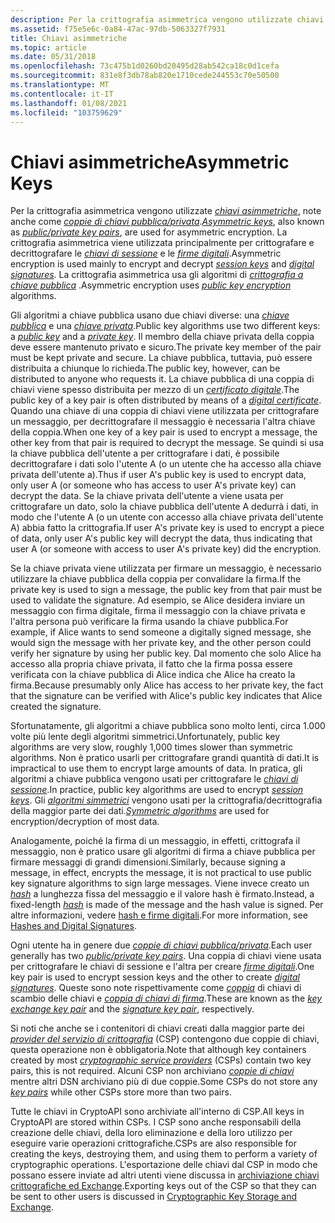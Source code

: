 ```yaml
---
description: Per la crittografia asimmetrica vengono utilizzate chiavi asimmetriche, note anche come coppie di chiavi pubblica/privata. La crittografia asimmetrica viene utilizzata principalmente per crittografare e decrittografare le chiavi di sessione e le firme digitali. La crittografia asimmetrica usa gli algoritmi di crittografia a chiave pubblica.
ms.assetid: f75e5e6c-0a84-47ac-97db-5063327f7931
title: Chiavi asimmetriche
ms.topic: article
ms.date: 05/31/2018
ms.openlocfilehash: 73c475b1d0260bd20495d28ab542ca18c0d1cefa
ms.sourcegitcommit: 831e8f3db78ab820e1710cede244553c70e50500
ms.translationtype: MT
ms.contentlocale: it-IT
ms.lasthandoff: 01/08/2021
ms.locfileid: "103759629"
---
```

# <a name="asymmetric-keys"></a><span data-ttu-id="d5812-105">Chiavi asimmetriche</span><span class="sxs-lookup"><span data-stu-id="d5812-105">Asymmetric Keys</span></span>

<span data-ttu-id="d5812-106">Per la crittografia asimmetrica vengono utilizzate [*chiavi asimmetriche*](../secgloss/a-gly.md), note anche come [*coppie di chiavi pubblica/privata*](../secgloss/p-gly.md).</span><span class="sxs-lookup"><span data-stu-id="d5812-106">[*Asymmetric keys*](../secgloss/a-gly.md), also known as [*public/private key pairs*](../secgloss/p-gly.md), are used for asymmetric encryption.</span></span> <span data-ttu-id="d5812-107">La crittografia asimmetrica viene utilizzata principalmente per crittografare e decrittografare le [*chiavi di sessione*](../secgloss/s-gly.md) e le [*firme digitali*](../secgloss/d-gly.md).</span><span class="sxs-lookup"><span data-stu-id="d5812-107">Asymmetric encryption is used mainly to encrypt and decrypt [*session keys*](../secgloss/s-gly.md) and [*digital signatures*](../secgloss/d-gly.md).</span></span> <span data-ttu-id="d5812-108">La crittografia asimmetrica usa gli algoritmi di [*crittografia a chiave pubblica*](../secgloss/p-gly.md) .</span><span class="sxs-lookup"><span data-stu-id="d5812-108">Asymmetric encryption uses [*public key encryption*](../secgloss/p-gly.md) algorithms.</span></span>

<span data-ttu-id="d5812-109">Gli algoritmi a chiave pubblica usano due chiavi diverse: una [*chiave pubblica*](../secgloss/p-gly.md) e una [*chiave privata*](../secgloss/p-gly.md).</span><span class="sxs-lookup"><span data-stu-id="d5812-109">Public key algorithms use two different keys: a [*public key*](../secgloss/p-gly.md) and a [*private key*](../secgloss/p-gly.md).</span></span> <span data-ttu-id="d5812-110">Il membro della chiave privata della coppia deve essere mantenuto privato e sicuro.</span><span class="sxs-lookup"><span data-stu-id="d5812-110">The private key member of the pair must be kept private and secure.</span></span> <span data-ttu-id="d5812-111">La chiave pubblica, tuttavia, può essere distribuita a chiunque lo richieda.</span><span class="sxs-lookup"><span data-stu-id="d5812-111">The public key, however, can be distributed to anyone who requests it.</span></span> <span data-ttu-id="d5812-112">La chiave pubblica di una coppia di chiavi viene spesso distribuita per mezzo di un [*certificato digitale*](../secgloss/c-gly.md).</span><span class="sxs-lookup"><span data-stu-id="d5812-112">The public key of a key pair is often distributed by means of a [*digital certificate*](../secgloss/c-gly.md).</span></span> <span data-ttu-id="d5812-113">Quando una chiave di una coppia di chiavi viene utilizzata per crittografare un messaggio, per decrittografare il messaggio è necessaria l'altra chiave della coppia.</span><span class="sxs-lookup"><span data-stu-id="d5812-113">When one key of a key pair is used to encrypt a message, the other key from that pair is required to decrypt the message.</span></span> <span data-ttu-id="d5812-114">Se quindi si usa la chiave pubblica dell'utente a per crittografare i dati, è possibile decrittografare i dati solo l'utente A (o un utente che ha accesso alla chiave privata dell'utente a).</span><span class="sxs-lookup"><span data-stu-id="d5812-114">Thus if user A's public key is used to encrypt data, only user A (or someone who has access to user A's private key) can decrypt the data.</span></span> <span data-ttu-id="d5812-115">Se la chiave privata dell'utente a viene usata per crittografare un dato, solo la chiave pubblica dell'utente A dedurrà i dati, in modo che l'utente A (o un utente con accesso alla chiave privata dell'utente A) abbia fatto la crittografia.</span><span class="sxs-lookup"><span data-stu-id="d5812-115">If user A's private key is used to encrypt a piece of data, only user A's public key will decrypt the data, thus indicating that user A (or someone with access to user A's private key) did the encryption.</span></span>

<span data-ttu-id="d5812-116">Se la chiave privata viene utilizzata per firmare un messaggio, è necessario utilizzare la chiave pubblica della coppia per convalidare la firma.</span><span class="sxs-lookup"><span data-stu-id="d5812-116">If the private key is used to sign a message, the public key from that pair must be used to validate the signature.</span></span> <span data-ttu-id="d5812-117">Ad esempio, se Alice desidera inviare un messaggio con firma digitale, firma il messaggio con la chiave privata e l'altra persona può verificare la firma usando la chiave pubblica.</span><span class="sxs-lookup"><span data-stu-id="d5812-117">For example, if Alice wants to send someone a digitally signed message, she would sign the message with her private key, and the other person could verify her signature by using her public key.</span></span> <span data-ttu-id="d5812-118">Dal momento che solo Alice ha accesso alla propria chiave privata, il fatto che la firma possa essere verificata con la chiave pubblica di Alice indica che Alice ha creato la firma.</span><span class="sxs-lookup"><span data-stu-id="d5812-118">Because presumably only Alice has access to her private key, the fact that the signature can be verified with Alice's public key indicates that Alice created the signature.</span></span>

<span data-ttu-id="d5812-119">Sfortunatamente, gli algoritmi a chiave pubblica sono molto lenti, circa 1.000 volte più lente degli algoritmi simmetrici.</span><span class="sxs-lookup"><span data-stu-id="d5812-119">Unfortunately, public key algorithms are very slow, roughly 1,000 times slower than symmetric algorithms.</span></span> <span data-ttu-id="d5812-120">Non è pratico usarli per crittografare grandi quantità di dati.</span><span class="sxs-lookup"><span data-stu-id="d5812-120">It is impractical to use them to encrypt large amounts of data.</span></span> <span data-ttu-id="d5812-121">In pratica, gli algoritmi a chiave pubblica vengono usati per crittografare le [*chiavi di sessione*](../secgloss/s-gly.md).</span><span class="sxs-lookup"><span data-stu-id="d5812-121">In practice, public key algorithms are used to encrypt [*session keys*](../secgloss/s-gly.md).</span></span> <span data-ttu-id="d5812-122">Gli [*algoritmi simmetrici*](../secgloss/s-gly.md) vengono usati per la crittografia/decrittografia della maggior parte dei dati.</span><span class="sxs-lookup"><span data-stu-id="d5812-122">[*Symmetric algorithms*](../secgloss/s-gly.md) are used for encryption/decryption of most data.</span></span>

<span data-ttu-id="d5812-123">Analogamente, poiché la firma di un messaggio, in effetti, crittografa il messaggio, non è pratico usare gli algoritmi di firma a chiave pubblica per firmare messaggi di grandi dimensioni.</span><span class="sxs-lookup"><span data-stu-id="d5812-123">Similarly, because signing a message, in effect, encrypts the message, it is not practical to use public key signature algorithms to sign large messages.</span></span> <span data-ttu-id="d5812-124">Viene invece creato un [*hash*](../secgloss/h-gly.md) a lunghezza fissa del messaggio e il valore hash è firmato.</span><span class="sxs-lookup"><span data-stu-id="d5812-124">Instead, a fixed-length [*hash*](../secgloss/h-gly.md) is made of the message and the hash value is signed.</span></span> <span data-ttu-id="d5812-125">Per altre informazioni, vedere [hash e firme digitali](hashes-and-digital-signatures.md).</span><span class="sxs-lookup"><span data-stu-id="d5812-125">For more information, see [Hashes and Digital Signatures](hashes-and-digital-signatures.md).</span></span>

<span data-ttu-id="d5812-126">Ogni utente ha in genere due [*coppie di chiavi pubblica/privata*](../secgloss/p-gly.md).</span><span class="sxs-lookup"><span data-stu-id="d5812-126">Each user generally has two [*public/private key pairs*](../secgloss/p-gly.md).</span></span> <span data-ttu-id="d5812-127">Una coppia di chiavi viene usata per crittografare le chiavi di sessione e l'altra per creare [*firme digitali*](../secgloss/d-gly.md).</span><span class="sxs-lookup"><span data-stu-id="d5812-127">One key pair is used to encrypt session keys and the other to create [*digital signatures*](../secgloss/d-gly.md).</span></span> <span data-ttu-id="d5812-128">Queste sono note rispettivamente come [*coppia*](../secgloss/k-gly.md) di chiavi di scambio delle chiavi e [*coppia di chiavi di firma*](../secgloss/s-gly.md).</span><span class="sxs-lookup"><span data-stu-id="d5812-128">These are known as the [*key exchange key pair*](../secgloss/k-gly.md) and the [*signature key pair*](../secgloss/s-gly.md), respectively.</span></span>

<span data-ttu-id="d5812-129">Si noti che anche se i contenitori di chiavi creati dalla maggior parte dei [*provider del servizio di crittografia*](../secgloss/c-gly.md) (CSP) contengono due coppie di chiavi, questa operazione non è obbligatoria.</span><span class="sxs-lookup"><span data-stu-id="d5812-129">Note that although key containers created by most [*cryptographic service providers*](../secgloss/c-gly.md) (CSPs) contain two key pairs, this is not required.</span></span> <span data-ttu-id="d5812-130">Alcuni CSP non archiviano [*coppie di chiavi*](../secgloss/k-gly.md) mentre altri DSN archiviano più di due coppie.</span><span class="sxs-lookup"><span data-stu-id="d5812-130">Some CSPs do not store any [*key pairs*](../secgloss/k-gly.md) while other CSPs store more than two pairs.</span></span>

<span data-ttu-id="d5812-131">Tutte le chiavi in CryptoAPI sono archiviate all'interno di CSP.</span><span class="sxs-lookup"><span data-stu-id="d5812-131">All keys in CryptoAPI are stored within CSPs.</span></span> <span data-ttu-id="d5812-132">I CSP sono anche responsabili della creazione delle chiavi, della loro eliminazione e della loro utilizzo per eseguire varie operazioni crittografiche.</span><span class="sxs-lookup"><span data-stu-id="d5812-132">CSPs are also responsible for creating the keys, destroying them, and using them to perform a variety of cryptographic operations.</span></span> <span data-ttu-id="d5812-133">L'esportazione delle chiavi dal CSP in modo che possano essere inviate ad altri utenti viene discussa in [archiviazione chiavi crittografiche ed Exchange](cryptographic-key-storage-and-exchange.md).</span><span class="sxs-lookup"><span data-stu-id="d5812-133">Exporting keys out of the CSP so that they can be sent to other users is discussed in [Cryptographic Key Storage and Exchange](cryptographic-key-storage-and-exchange.md).</span></span>

 

 
